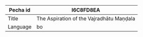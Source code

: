 |Pecha id | I6C8FD8EA
| --- | --- 
|Title | The Aspiration of the Vajradhātu Maṇḍala 
|Language | bo